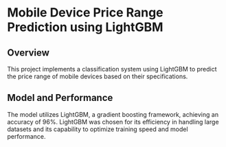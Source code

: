 # Mobile Device Price Range Prediction using LightGBM
## Overview
This project implements a classification system using LightGBM to predict the price range of mobile devices based on their specifications.

## Model and Performance
The model utilizes LightGBM, a gradient boosting framework, achieving an accuracy of 96%. 
LightGBM was chosen for its efficiency in handling large datasets and its capability to optimize training speed and model performance.
